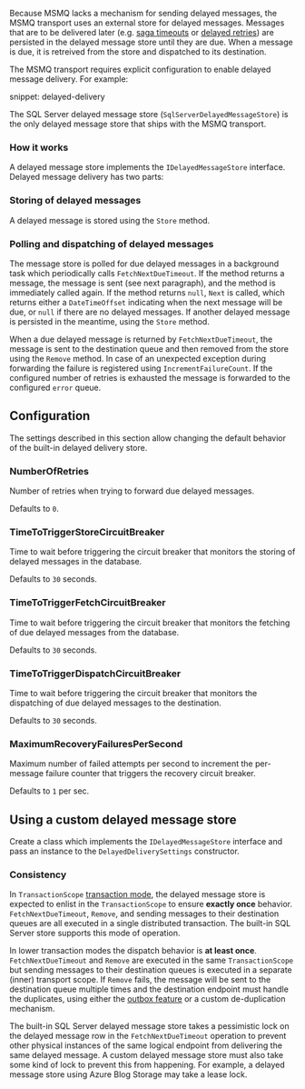 Because MSMQ lacks a mechanism for sending delayed messages, the MSMQ transport uses an external store for delayed messages. Messages that are to be delivered later (e.g. [saga timeouts](/nservicebus/sagas/timeouts.md) or [delayed retries](/nservicebus/recoverability/configure-delayed-retries.md)) are persisted in the delayed message store until they are due. When a message is due, it is retreived from the store and dispatched to its destination.

The MSMQ transport requires explicit configuration to enable delayed message delivery. For example:

snippet: delayed-delivery

The SQL Server delayed message store (`SqlServerDelayedMessageStore`) is the only delayed message store that ships with the MSMQ transport.

### How it works

A delayed message store implements the `IDelayedMessageStore` interface. Delayed message delivery has two parts:

### Storing of delayed messages

A delayed message is stored using the `Store` method.

### Polling and dispatching of delayed messages

The message store is polled for due delayed messages in a background task which periodically calls `FetchNextDueTimeout`. If the method returns a message, the message is sent (see next paragraph), and the method is immediately called again. If the method returns `null`, `Next` is called, which returns either a `DateTimeOffset` indicating when the next message will be due, or `null` if there are no delayed messages. If another delayed message is persisted in the meantime, using the `Store` method.

When a due delayed message is returned by `FetchNextDueTimeout`, the message is sent to the destination queue and then removed from the store using the `Remove` method. In case of an unexpected exception during forwarding the failure is registered using `IncrementFailureCount`. If the configured number of retries is exhausted the message is forwarded to the configured `error` queue.

## Configuration

The settings described in this section allow changing the default behavior of the built-in delayed delivery store.

### NumberOfRetries

Number of retries when trying to forward due delayed messages.

Defaults to `0`.

### TimeToTriggerStoreCircuitBreaker

Time to wait before triggering the circuit breaker that monitors the storing of delayed messages in the database. 

Defaults to `30` seconds.
       
### TimeToTriggerFetchCircuitBreaker

Time to wait before triggering the circuit breaker that monitors the fetching of due delayed messages from the database. 

Defaults to `30` seconds.
    
### TimeToTriggerDispatchCircuitBreaker

Time to wait before triggering the circuit breaker that monitors the dispatching of due delayed messages to the destination. 

Defaults to `30` seconds.

### MaximumRecoveryFailuresPerSecond

Maximum number of failed attempts per second to increment the per-message failure counter that triggers the recovery circuit breaker. 

Defaults to `1` per sec.

## Using a custom delayed message store

Create a class which implements the `IDelayedMessageStore` interface and pass an instance to the `DelayedDeliverySettings` constructor.

### Consistency

In `TransactionScope` [transaction mode](/transports/transactions.md), the delayed message store is expected to enlist in the `TransactionScope` to ensure **exactly once** behavior. `FetchNextDueTimeout`, `Remove`, and sending messages to their destination queues are all executed in a single distributed transaction. The built-in SQL Server store supports this mode of operation.

In lower transaction modes the dispatch behavior is **at least once**. `FetchNextDueTimeout` and `Remove` are executed in the same `TransactionScope` but sending messages to their destination queues is executed in a separate (inner) transport scope. If `Remove` fails, the message will be sent to the destination queue multiple times and the destination endpoint must handle the duplicates, using either the [outbox feature](/nservicebus/outbox/) or a custom de-duplication mechanism.

The built-in SQL Server delayed message store takes a pessimistic lock on the delayed message row in the `FetchNextDueTimeout` operation to prevent other physical instances of the same logical endpoint from delivering the same delayed message. A custom delayed message store must also take some kind of lock to prevent this from happening. For example, a delayed message store using Azure Blog Storage may take a lease lock.
